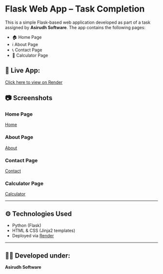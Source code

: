 # Flask Web App – Task Completion

This is a simple Flask-based web application developed as part of a task assigned by **Asirudh Software**. The app contains the following pages:

- 🏠 Home Page  
- ℹ️ About Page  
- 📞 Contact Page  
- 🧮 Calculator Page

## 🔗 Live App:
[Click here to view on Render](https://siba-calculator.onrender.com)

## 📷 Screenshots

### Home Page
[Home](screenshots/home.png)

### About Page
[About](screenshots/about.png)

### Contact Page
[Contact](screenshots/contact.png)

### Calculator Page
[Calculator](screenshots/calculator.png)

---

## ⚙️ Technologies Used
- Python (Flask)
- HTML & CSS (Jinja2 templates)
- Deployed via [Render](https://render.com)

---

## 👨‍💻 Developed under:
**Asirudh Software**


